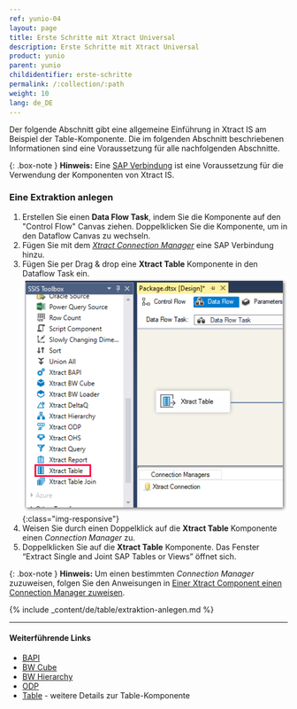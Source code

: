 ```yaml
---
ref: yunio-04
layout: page
title: Erste Schritte mit Xtract Universal
description: Erste Schritte mit Xtract Universal
product: yunio
parent: yunio
childidentifier: erste-schritte
permalink: /:collection/:path
weight: 10
lang: de_DE
---
```


Der folgende Abschnitt gibt eine allgemeine Einführung in Xtract IS am Beispiel der Table-Komponente. 
Die im folgenden Abschnitt beschriebenen Informationen sind eine Voraussetzung für alle nachfolgenden Abschnitte.

{: .box-note }
**Hinweis:** Eine [SAP Verbindung](./sap-verbindung) ist eine Voraussetzung für die Verwendung der Komponenten von Xtract IS.

### Eine Extraktion anlegen

1. Erstellen Sie einen **Data Flow Task**, indem Sie die Komponente auf den "Control Flow" Canvas ziehen. Doppelklicken Sie die Komponente, um in den Dataflow Canvas zu wechseln.
2. Fügen Sie mit dem [*Xtract Connection Manager*](./sap-verbindung/verbindungsmanager) eine SAP Verbindung hinzu.
3. Fügen Sie per Drag & drop eine **Xtract Table** Komponente in den Dataflow Task ein. 
![xis_table_overview](/img/content/xis/xis_table_overview.png){:class="img-responsive"}
4. Weisen Sie durch einen Doppelklick auf die **Xtract Table** Komponente einen *Connection Manager* zu. 
5. Doppelklicken Sie auf die **Xtract Table** Komponente. Das Fenster “Extract Single and Joint SAP Tables or Views” öffnet sich. 

{: .box-note }
**Hinweis:** Um einen bestimmten *Connection Manager* zuzuweisen, folgen Sie den Anweisungen in [Einer Xtract Component einen Connection Manager zuweisen](./sap-verbindung/verbindungsmanager#einer-xtract-component-einen-connection-manager-zuweisen).

{% include _content/de/table/extraktion-anlegen.md  %}

*****
#### Weiterführende Links
- [BAPI](./xtract-is-bapi)
- [BW Cube](./bw-cube)
- [BW Hierarchy](./hierarchy)
- [ODP](./odp)
- [Table](./xtract-is-table) - weitere Details zur Table-Komponente

